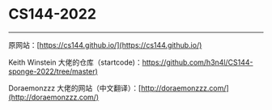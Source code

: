 # CS144-2022

---

原网站：[https://cs144.github.io/](https://cs144.github.io/)

Keith Winstein 大佬的仓库（startcode)：[https://github.com/h3n4l/CS144-sponge-2022/tree/master)](https://github.com/h3n4l/CS144-sponge-2022/tree/master)

Doraemonzzz 大佬的网站（中文翻译）：[http://doraemonzzz.com/](http://doraemonzzz.com/)

